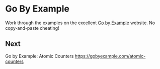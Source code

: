 
# Go By Example

Work through the examples on the excellent [Go by Example](https://gobyexample.com/)
website. No copy-and-paste cheating!


## Next

Go by Example: Atomic Counters
https://gobyexample.com/atomic-counters
